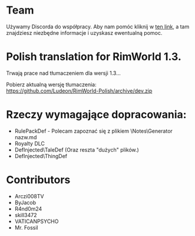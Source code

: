 # Team
Używamy Discorda do współpracy. Aby nam pomóc kliknij w [ten link](https://discord.gg/BPkDRh9), a tam znajdziesz niezbędne informacje i uzyskasz ewentualną pomoc.

# Polish translation for RimWorld 1.3.
Trwają prace nad tłumaczeniem dla wersji 1.3...  

Pobierz aktualną wersję tłumaczenia:  
https://github.com/Ludeon/RimWorld-Polish/archive/dev.zip

# Rzeczy wymagające dopracowania:  
* RulePackDef - Polecam zapoznać się z plikiem \Notes\Generator nazw.md
* Royalty DLC
* DefInjected\TaleDef (Oraz reszta "dużych" plików.)
* DefInjected\ThingDef

# Contributors
* Arczi008TV
* ByJacob
* R4nd0m24
* skill3472
* VATICANPSYCHO
* Mr. Fossil